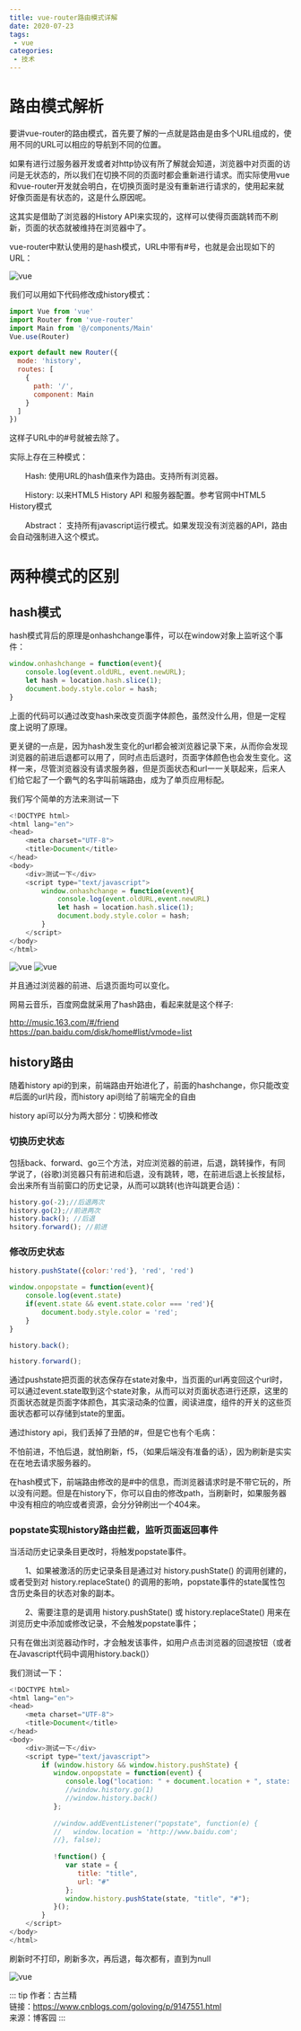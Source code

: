 ```yaml
---
title: vue-router路由模式详解
date: 2020-07-23
tags:
 - vue
categories:
 - 技术
---
```


# 路由模式解析

要讲vue-router的路由模式，首先要了解的一点就是路由是由多个URL组成的，使用不同的URL可以相应的导航到不同的位置。

如果有进行过服务器开发或者对http协议有所了解就会知道，浏览器中对页面的访问是无状态的，所以我们在切换不同的页面时都会重新进行请求。而实际使用vue和vue-router开发就会明白，在切换页面时是没有重新进行请求的，使用起来就好像页面是有状态的，这是什么原因呢。

这其实是借助了浏览器的History API来实现的，这样可以使得页面跳转而不刷新，页面的状态就被维持在浏览器中了。

vue-router中默认使用的是hash模式，URL中带有#号，也就是会出现如下的URL：

![vue](https://images2018.cnblogs.com/blog/1158910/201806/1158910-20180606212335698-582585523.png)

我们可以用如下代码修改成history模式：

``` js
import Vue from 'vue'
import Router from 'vue-router'
import Main from '@/components/Main'
Vue.use(Router)

export default new Router({
  mode: 'history',
  routes: [
    {
      path: '/',
      component: Main
    }
  ]
})
```

这样子URL中的#号就被去除了。

实际上存在三种模式：

　　Hash: 使用URL的hash值来作为路由。支持所有浏览器。

　　History: 以来HTML5 History API 和服务器配置。参考官网中HTML5 History模式

　　Abstract： 支持所有javascript运行模式。如果发现没有浏览器的API，路由会自动强制进入这个模式。

# 两种模式的区别

## hash模式

hash模式背后的原理是onhashchange事件，可以在window对象上监听这个事件：

``` js
window.onhashchange = function(event){
    console.log(event.oldURL, event.newURL);
    let hash = location.hash.slice(1);
    document.body.style.color = hash;
}
```

上面的代码可以通过改变hash来改变页面字体颜色，虽然没什么用，但是一定程度上说明了原理。

更关键的一点是，因为hash发生变化的url都会被浏览器记录下来，从而你会发现浏览器的前进后退都可以用了，同时点击后退时，页面字体颜色也会发生变化。这样一来，尽管浏览器没有请求服务器，但是页面状态和url一一关联起来，后来人们给它起了一个霸气的名字叫前端路由，成为了单页应用标配。

我们写个简单的方法来测试一下

``` js
<!DOCTYPE html>
<html lang="en">
<head>
    <meta charset="UTF-8">
    <title>Document</title>
</head>
<body>
    <div>测试一下</div>
    <script type="text/javascript">
        window.onhashchange = function(event){
            console.log(event.oldURL,event.newURL)
            let hash = location.hash.slice(1);
            document.body.style.color = hash;
        }
    </script>
</body>
</html>
```

![vue](https://images2018.cnblogs.com/blog/1158910/201806/1158910-20180606213350476-1877909249.png)
![vue](https://images2018.cnblogs.com/blog/1158910/201806/1158910-20180606213418052-1135805109.png)

并且通过浏览器的前进、后退页面均可以变化。

网易云音乐，百度网盘就采用了hash路由，看起来就是这个样子:

http://music.163.com/#/friend
https://pan.baidu.com/disk/home#list/vmode=list

## history路由

随着history api的到来，前端路由开始进化了，前面的hashchange，你只能改变#后面的url片段，而history api则给了前端完全的自由

history api可以分为两大部分：切换和修改

### 切换历史状态

包括back、forward、go三个方法，对应浏览器的前进，后退，跳转操作，有同学说了，(谷歌)浏览器只有前进和后退，没有跳转，嗯，在前进后退上长按鼠标，会出来所有当前窗口的历史记录，从而可以跳转(也许叫跳更合适)：

``` js
history.go(-2);//后退两次
history.go(2);//前进两次
history.back(); //后退
hsitory.forward(); //前进
```

### 修改历史状态

``` js
history.pushState({color:'red'}, 'red', 'red')

window.onpopstate = function(event){
    console.log(event.state)
    if(event.state && event.state.color === 'red'){
        document.body.style.color = 'red';
    }
}

history.back();

history.forward();
```

通过pushstate把页面的状态保存在state对象中，当页面的url再变回这个url时，可以通过event.state取到这个state对象，从而可以对页面状态进行还原，这里的页面状态就是页面字体颜色，其实滚动条的位置，阅读进度，组件的开关的这些页面状态都可以存储到state的里面。

通过history api，我们丢掉了丑陋的#，但是它也有个毛病：

不怕前进，不怕后退，就怕刷新，f5，（如果后端没有准备的话），因为刷新是实实在在地去请求服务器的。

在hash模式下，前端路由修改的是#中的信息，而浏览器请求时是不带它玩的，所以没有问题。但是在history下，你可以自由的修改path，当刷新时，如果服务器中没有相应的响应或者资源，会分分钟刷出一个404来。

### popstate实现history路由拦截，监听页面返回事件

当活动历史记录条目更改时，将触发popstate事件。

　　1、如果被激活的历史记录条目是通过对  history.pushState()  的调用创建的，或者受到对  history.replaceState()  的调用的影响，popstate事件的state属性包含历史条目的状态对象的副本。

　　2、需要注意的是调用  history.pushState()  或  history.replaceState()  用来在浏览历史中添加或修改记录，不会触发popstate事件；

只有在做出浏览器动作时，才会触发该事件，如用户点击浏览器的回退按钮（或者在Javascript代码中调用history.back()）

我们测试一下：

``` js
<!DOCTYPE html>
<html lang="en">
<head>
    <meta charset="UTF-8">
    <title>Document</title>
</head>
<body>
    <div>测试一下</div>
    <script type="text/javascript">
        if (window.history && window.history.pushState) {
           window.onpopstate = function(event) {
              console.log("location: " + document.location + ", state: " + JSON.stringify(event.state));
              //window.history.go(1)
              //window.history.back()
           };
         
           //window.addEventListener("popstate", function(e) {
           //   window.location = 'http://www.baidu.com';
           //}, false);
         
           !function() {
              var state = {
                 title: "title",
                 url: "#"
              };
              window.history.pushState(state, "title", "#");
           }();
        }
    </script>
</body>
</html>
```

刷新时不打印，刷新多次，再后退，每次都有，直到为null

![vue](https://images2018.cnblogs.com/blog/1158910/201806/1158910-20180606220136301-2059029648.png)

::: tip
作者：古兰精 <br>
链接：https://www.cnblogs.com/goloving/p/9147551.html <br>
来源：博客园
:::
